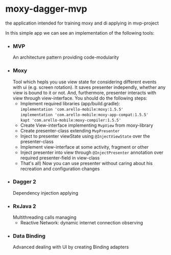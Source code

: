# moxy-dagger-mvp
the application intended for training moxy and di applying in mvp-project

In this simple app we can see an implementation of the following tools:
<ul>
<li>
<h3>MVP</h3>
An architecture pattern providing code-modularity
</li>
<li>
<h3>Moxy</h3>
Tool which hepls you use view state for considering different events with ui (e.g. screen rotation).
It saves presenter independly, whether any view is bound to it or not. And, furthermore, presenter interacts with view through view-interface. 
You should do the following steps:
<ul>
<li>Implement required libraries (app/build.gradle):<br/>
<code>implementation 'com.arello-mobile:moxy:1.5.5'</code><br/>
<code>implementation 'com.arello-mobile:moxy-app-compat:1.5.5'</code><br/>
<code>kapt 'com.arello-mobile:moxy-compiler:1.5.5'</code>
</li>
<li>Create View-interface implementing <code>MvpView</code> from moxy-library</li>
<li>Create presenter-class extending <code>MvpPresenter<?(here should be your view-interface) extends MvpView></code></li>
<li>Inject to presenter viewState using <code>@InjectViewState</code> over the presenter-class</li>
<li>Implement view-interface at some activity, fragment or other</li>
<li>Inject presenter into view through <code>@InjectPresenter</code> annotation over required presenter-field in view-class</li>
<li>That's all) Now you can use presenter without caring about his recreation and configuration changes</li>
</ul>
</li>
<li>
<h3>Dagger 2</h3>
Dependency injection applying
</li>
<li>
<h3>RxJava 2</h3>
Multithreading calls managing
<ul>
<li>Reactive Network: dynamic internet connection observing</li>
</ul>
</li>

<li>
<h3>Data Binding</h3>
Advanced dealing with UI by creating Binding adapters
</li>

</ul>
